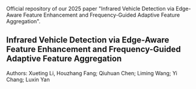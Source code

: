 Official repository of our 2025 paper "Infrared Vehicle Detection via Edge-Aware Feature Enhancement and Frequency-Guided Adaptive Feature Aggregation".

## Infrared Vehicle Detection via Edge-Aware Feature Enhancement and Frequency-Guided Adaptive Feature Aggregation    
Authors: Xueting Li, Houzhang Fang; Qiuhuan Chen; Liming Wang; Yi Chang; Luxin Yan



